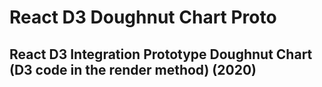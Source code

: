 # React D3 Doughnut Chart Proto

## React D3 Integration Prototype Doughnut Chart (D3 code in the render method) (2020)
